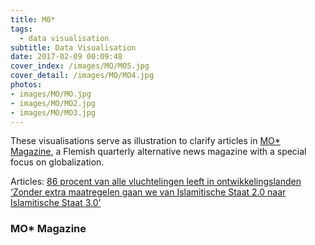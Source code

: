 ```yaml
---
title: M0*
tags:
  - data visualisation
subtitle: Data Visualisation
date: 2017-02-09 00:09:48
cover_index: /images/MO/MO5.jpg
cover_detail: /images/MO/MO4.jpg
photos: 
- images/MO/MO.jpg
- images/MO/MO2.jpg
- images/MO/MO3.jpg
---
```


These visualisations serve as illustration to clarify articles in [MO* Magazine](https://www.mo.be/), a Flemish quarterly alternative news magazine with a special focus on globalization.

Articles: 
[86 procent van alle vluchtelingen leeft in ontwikkelingslanden](https://www.mo.be/nieuws/ontwikkelingslanden-vangen-86-procent-vluchtelingen-op)
[‘Zonder extra maatregelen gaan we van Islamitische Staat 2.0 naar Islamitische Staat 3.0’](https://www.mo.be/nieuws/zonder-extra-maatregelen-gaan-we-van-islamitische-staat-20-naar-islamitische-staat-30)

### MO* Magazine
